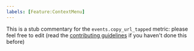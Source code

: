 ```yaml
---
labels: [Feature:ContextMenu]
---
```


This is a stub commentary for the `events.copy_url_tapped` metric: please feel free to edit (read the
[contributing guidelines](https://github.com/mozilla/glean-annotations/blob/main/CONTRIBUTING.md)
if you haven't done this before)
